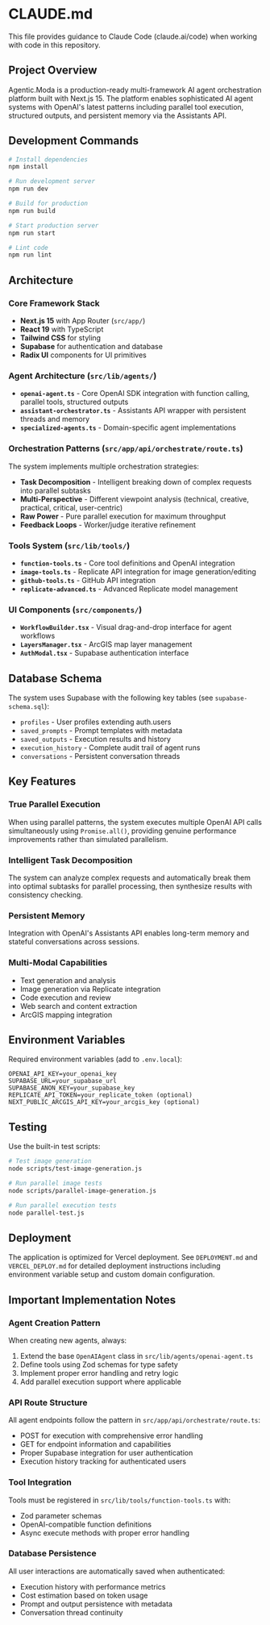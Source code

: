 # CLAUDE.md

This file provides guidance to Claude Code (claude.ai/code) when working with code in this repository.

## Project Overview

Agentic.Moda is a production-ready multi-framework AI agent orchestration platform built with Next.js 15. The platform enables sophisticated AI agent systems with OpenAI's latest patterns including parallel tool execution, structured outputs, and persistent memory via the Assistants API.

## Development Commands

```bash
# Install dependencies
npm install

# Run development server
npm run dev

# Build for production
npm run build

# Start production server  
npm run start

# Lint code
npm run lint
```

## Architecture

### Core Framework Stack
- **Next.js 15** with App Router (`src/app/`)
- **React 19** with TypeScript
- **Tailwind CSS** for styling
- **Supabase** for authentication and database
- **Radix UI** components for UI primitives

### Agent Architecture (`src/lib/agents/`)
- **`openai-agent.ts`** - Core OpenAI SDK integration with function calling, parallel tools, structured outputs
- **`assistant-orchestrator.ts`** - Assistants API wrapper with persistent threads and memory
- **`specialized-agents.ts`** - Domain-specific agent implementations

### Orchestration Patterns (`src/app/api/orchestrate/route.ts`)
The system implements multiple orchestration strategies:
- **Task Decomposition** - Intelligent breaking down of complex requests into parallel subtasks
- **Multi-Perspective** - Different viewpoint analysis (technical, creative, practical, critical, user-centric)
- **Raw Power** - Pure parallel execution for maximum throughput  
- **Feedback Loops** - Worker/judge iterative refinement

### Tools System (`src/lib/tools/`)
- **`function-tools.ts`** - Core tool definitions and OpenAI integration
- **`image-tools.ts`** - Replicate API integration for image generation/editing
- **`github-tools.ts`** - GitHub API integration
- **`replicate-advanced.ts`** - Advanced Replicate model management

### UI Components (`src/components/`)
- **`WorkflowBuilder.tsx`** - Visual drag-and-drop interface for agent workflows
- **`LayersManager.tsx`** - ArcGIS map layer management
- **`AuthModal.tsx`** - Supabase authentication interface

## Database Schema

The system uses Supabase with the following key tables (see `supabase-schema.sql`):
- `profiles` - User profiles extending auth.users
- `saved_prompts` - Prompt templates with metadata
- `saved_outputs` - Execution results and history
- `execution_history` - Complete audit trail of agent runs
- `conversations` - Persistent conversation threads

## Key Features

### True Parallel Execution
When using parallel patterns, the system executes multiple OpenAI API calls simultaneously using `Promise.all()`, providing genuine performance improvements rather than simulated parallelism.

### Intelligent Task Decomposition
The system can analyze complex requests and automatically break them into optimal subtasks for parallel processing, then synthesize results with consistency checking.

### Persistent Memory
Integration with OpenAI's Assistants API enables long-term memory and stateful conversations across sessions.

### Multi-Modal Capabilities
- Text generation and analysis
- Image generation via Replicate integration
- Code execution and review
- Web search and content extraction
- ArcGIS mapping integration

## Environment Variables

Required environment variables (add to `.env.local`):
```
OPENAI_API_KEY=your_openai_key
SUPABASE_URL=your_supabase_url  
SUPABASE_ANON_KEY=your_supabase_key
REPLICATE_API_TOKEN=your_replicate_token (optional)
NEXT_PUBLIC_ARCGIS_API_KEY=your_arcgis_key (optional)
```

## Testing

Use the built-in test scripts:
```bash
# Test image generation
node scripts/test-image-generation.js

# Run parallel image tests
node scripts/parallel-image-generation.js

# Run parallel execution tests
node parallel-test.js
```

## Deployment

The application is optimized for Vercel deployment. See `DEPLOYMENT.md` and `VERCEL_DEPLOY.md` for detailed deployment instructions including environment variable setup and custom domain configuration.

## Important Implementation Notes

### Agent Creation Pattern
When creating new agents, always:
1. Extend the base `OpenAIAgent` class in `src/lib/agents/openai-agent.ts`
2. Define tools using Zod schemas for type safety
3. Implement proper error handling and retry logic
4. Add parallel execution support where applicable

### API Route Structure
All agent endpoints follow the pattern in `src/app/api/orchestrate/route.ts`:
- POST for execution with comprehensive error handling
- GET for endpoint information and capabilities
- Proper Supabase integration for user authentication
- Execution history tracking for authenticated users

### Tool Integration
Tools must be registered in `src/lib/tools/function-tools.ts` with:
- Zod parameter schemas
- OpenAI-compatible function definitions
- Async execute methods with proper error handling

### Database Persistence
All user interactions are automatically saved when authenticated:
- Execution history with performance metrics
- Cost estimation based on token usage
- Prompt and output persistence with metadata
- Conversation thread continuity